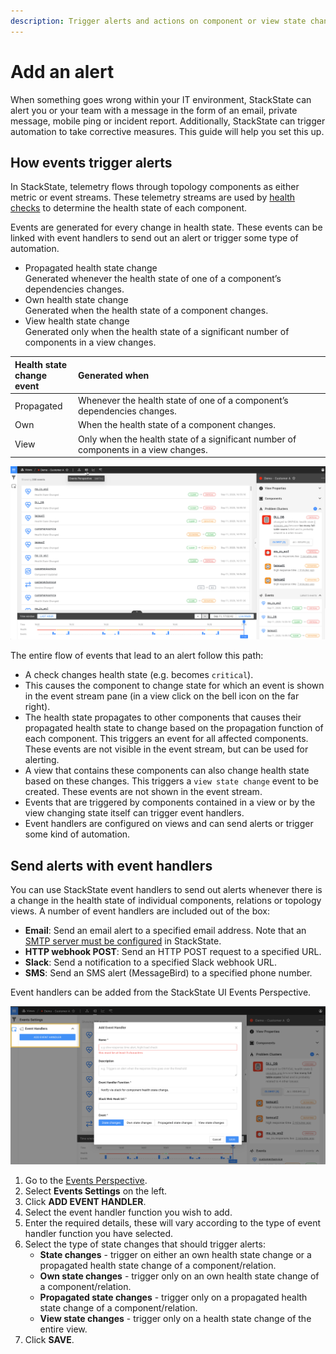 ```yaml
---
description: Trigger alerts and actions on component or view state changes
---
```


# Add an alert

When something goes wrong within your IT environment, StackState can alert you or your team with a message in the form of an email, private message, mobile ping or incident report. Additionally, StackState can trigger automation to take corrective measures. This guide will help you set this up.

## How events trigger alerts

In StackState, telemetry flows through topology components as either metric or event streams. These telemetry streams are used by [health checks](/use/health-state-and-alerts/create-a-health-check.md) to determine the health state of each component. 

Events are generated for every change in health state. These events can be linked with event handlers to send out an alert or trigger some type of automation.

- Propagated health state change<br />Generated whenever the health state of one of a component’s dependencies changes.
- Own health state change<br />Generated when the health state of a component changes.
- View health state change<br />Generated only when the health state of a significant number of components in a view changes.

| Health state<br />change event | Generated when |
|:---|:---|
| Propagated | Whenever the health state of one of a component’s dependencies changes. |
| Own | When the health state of a component changes. |
| View | Only when the health state of a significant number of components in a view changes. |

![Events Perspective](/.gitbook/assets/event-perspective.png)

The entire flow of events that lead to an alert follow this path:

* A check changes health state \(e.g. becomes `critical`\).
* This causes the component to change state for which an event is shown in the event stream pane \(in a view click on the bell icon on the far right\).
* The health state propagates to other components that causes their propagated health state to change based on the propagation function of each component. This triggers an event for all affected components. These events are not visible in the event stream, but can be used for alerting.
* A view that contains these components can also change health state based on these changes. This triggers a `view state change` event to be created. These events are not shown in the event stream.
* Events that are triggered by components contained in a view or by the view changing state itself can trigger event handlers.
* Event handlers are configured on views and can send alerts or trigger some kind of automation.

## Send alerts with event handlers

You can use StackState event handlers to send out alerts whenever there is a change in the health state of individual components, relations or topology views. A number of event handlers are included out of the box:

- **Email**: Send an email alert to a specified email address. Note that an [SMTP server must be configured](/configure/topology/configure-email-alerts.md) in StackState.
- **HTTP webhook POST**: Send an HTTP POST request to a specified URL.
- **Slack**: Send a notification to a specified Slack webhook URL.
- **SMS**: Send an SMS alert (MessageBird) to a specified phone number.

Event handlers can be added from the StackState UI Events Perspective.

![Add an event handler](/.gitbook/assets/event_handlers_tab.png)

1. Go to the [Events Perspective](/use/views/events_perspective.md).
2. Select **Events Settings** on the left.
3. Click **ADD EVENT HANDLER**.
4. Select the event handler function you wish to add.
5. Enter the required details, these will vary according to the type of event handler function you have selected.
6. Select the type of state changes that should trigger alerts:
    - **State changes** - trigger on either an own health state change or a propagated health state change of a component/relation.
    - **Own state changes** - trigger only on an own health state change of a component/relation.
    - **Propagated state changes** - trigger only on a propagated health state change of a component/relation.
    - **View state changes** - trigger only on a health state change of the entire view.
7. Click **SAVE**.



